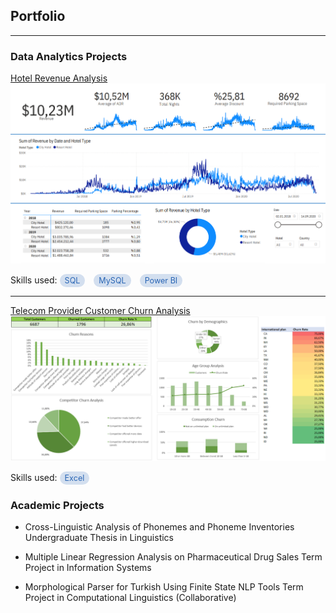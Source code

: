 ## Portfolio

---

### Data Analytics Projects

[Hotel Revenue Analysis](projects/hotel_revenue_analysis.md)
<img src="assets/img/hotel_rev_dashboard.png"/>

<p>
  Skills used:
  <span class="tag" style="display:inline-block; margin-right:10px; background-color: rgba(42, 102, 181, 0.2); color: rgb(42, 102, 181); padding: 3px 8px; border-radius: 9999px; font-size: 0.9em;">SQL</span>
  <span class="tag" style="display:inline-block; margin-right:10px; background-color: rgba(42, 102, 181, 0.2); color: rgb(42, 102, 181); padding: 3px 8px; border-radius: 9999px; font-size: 0.9em;">MySQL</span>
  <span class="tag" style="display:inline-block; margin-right:10px; background-color: rgba(42, 102, 181, 0.2); color: rgb(42, 102, 181); padding: 3px 8px; border-radius: 9999px; font-size: 0.9em;">Power BI</span>
</p>

---

[Telecom Provider Customer Churn Analysis](projects/telecom_churn_analysis.md)
<img src="assets/img/telecom_churn_dashboard.png"/>

<p>
  Skills used:
  <span class="tag" style="display:inline-block; margin-right:10px; background-color: rgba(42, 102, 181, 0.2); color: rgb(42, 102, 181); padding: 3px 8px; border-radius: 9999px; font-size: 0.9em;">Excel</span>
</p>


### Academic Projects

- Cross-Linguistic Analysis of Phonemes and Phoneme Inventories
Undergraduate Thesis in Linguistics

- Multiple Linear Regression Analysis on Pharmaceutical Drug Sales
Term Project in Information Systems

- Morphological Parser for Turkish Using Finite State NLP Tools
Term Project in Computational Linguistics (Collaborative)
